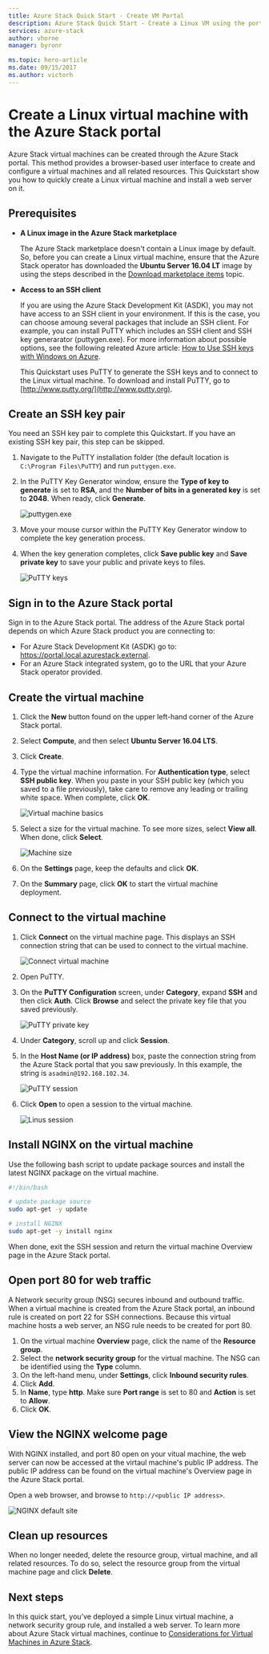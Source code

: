 ```yaml
---
title: Azure Stack Quick Start - Create VM Portal
description: Azure Stack Quick Start - Create a Linux VM using the portal
services: azure-stack
author: vhorne
manager: byronr

ms.topic: hero-article
ms.date: 09/15/2017
ms.author: victorh
---
```


# Create a Linux virtual machine with the Azure Stack portal

Azure Stack virtual machines can be created through the Azure Stack portal. This method provides a browser-based user interface to create and configure a virtual machines and all related resources. This Quickstart show you how to quickly create a Linux virtual machine and install a web server on it.

## Prerequisites

* **A Linux image in the Azure Stack marketplace**

   The Azure Stack marketplace doesn't contain a Linux image by default. So, before you can create a Linux virtual machine, ensure that the Azure Stack operator has downloaded the **Ubuntu Server 16.04 LT** image by using the steps described in the [Download marketplace items](azure-stack-download-azure-marketplace-item.md) topic.
* **Access to an SSH client**

   If you are using the Azure Stack Development Kit (ASDK), you may not have access to an SSH client in your environment. If this is the case, you can choose amoung several packages that include an SSH client. For example, you can install PuTTY which includes an SSH client and SSH key generarator (puttygen.exe). For more information about possible options, see the following releated Azure article: [How to Use SSH keys with Windows on Azure](https://docs.microsoft.com/en-us/azure/virtual-machines/linux/ssh-from-windows#windows-packages-and-ssh-clients).

   This Quickstart uses PuTTY to generate the SSH keys and to connect to the Linux virtual machine. To download and install PuTTY, go to [http://www.putty.org/](http://www.putty.org).

## Create an SSH key pair

You need an SSH key pair to complete this Quickstart. If you have an existing SSH key pair, this step can be skipped.

1. Navigate to the PuTTY installation folder (the default location is ```C:\Program Files\PuTTY```) and run ```puttygen.exe```.
2. In the PuTTY Key Generator window, ensure the **Type of key to generate** is set to **RSA**, and the **Number of bits in a generated key** is set to **2048**. When ready, click **Generate**.

   ![puttygen.exe](media/azure-stack-quick-linux-portal/Putty01.PNG)

3. Move your mouse cursor within the PuTTY Key Generator window to complete the key generation process.
4. When the key generation completes, click **Save public key** and **Save private key** to save your public and private keys to files.

   ![PuTTY keys](media/azure-stack-quick-linux-portal/Putty02.PNG)



## Sign in to the Azure Stack portal

Sign in to the Azure Stack portal. The address of the Azure Stack portal depends on which Azure Stack product you are connecting to:

* For Azure Stack Development Kit (ASDK) go to: https://portal.local.azurestack.external.
* For an Azure Stack integrated system, go to the URL that your Azure Stack operator provided.

## Create the virtual machine

1. Click the **New** button found on the upper left-hand corner of the Azure Stack portal.

2. Select **Compute**, and then select **Ubuntu Server 16.04 LTS**.
3. Click **Create**.

4. Type the virtual machine information. For **Authentication type**, select **SSH public key**. When you paste in your SSH public key (which you saved to a file previously), take care to remove any leading or trailing white space. When complete, click **OK**.

   ![Virtual machine basics](media/azure-stack-quick-linux-portal/linux-01.PNG)

5. Select a size for the virtual machine. To see more sizes, select **View all**. When done, click **Select**.

   ![Machine size](media/azure-stack-quick-linux-portal/linux-02.PNG)

6. On the **Settings** page, keep the defaults and click **OK**.

7. On the **Summary** page, click **OK** to start the virtual machine deployment.


## Connect to the virtual machine

1. Click **Connect** on the virtual machine page. This displays an SSH connection string that can be used to connect to the virtual machine.

   ![Connect virtual machine](media/azure-stack-quick-linux-portal/linux-03.PNG)

2. Open PuTTY.
3. On the **PuTTY Configuration** screen, under **Category**, expand **SSH** and then click **Auth**. Click **Browse** and select the private key file that you saved previously.

   ![PuTTY private key](media/azure-stack-quick-linux-portal/Putty03.PNG)
4. Under **Category**, scroll up and click **Session**.
5. In the **Host Name (or IP address)** box, paste the connection string from the Azure Stack portal that you saw previously. In this example, the string is ```asadmin@192.168.102.34```.
 
   ![PuTTY session](media/azure-stack-quick-linux-portal/Putty04.PNG)
6. Click **Open** to open a session to the virtual machine.

   ![Linus session](media/azure-stack-quick-linux-portal/Putty05.PNG)

## Install NGINX on the virtual machine

Use the following bash script to update package sources and install the latest NGINX package on the virtual machine. 

```bash 
#!/bin/bash

# update package source
sudo apt-get -y update

# install NGINX
sudo apt-get -y install nginx
```

When done, exit the SSH session and return the virtual machine Overview page in the Azure Stack portal.


## Open port 80 for web traffic 

A Network security group (NSG) secures inbound and outbound traffic. When a virtual machine is created from the Azure Stack portal, an inbound rule is created on port 22 for SSH connections. Because this virtual machine hosts a web server, an NSG rule needs to be created for port 80.

1. On the virtual machine **Overview** page, click the name of the **Resource group**.
2. Select the **network security group** for the virtual machine. The NSG can be identified using the **Type** column. 
3. On the left-hand menu, under **Settings**, click **Inbound security rules**.
4. Click **Add**.
5. In **Name**, type **http**. Make sure **Port range** is set to 80 and **Action** is set to **Allow**. 
6. Click **OK**.


## View the NGINX welcome page

With NGINX installed, and port 80 open on your vitual machine, the web server can now be accessed at the virtaul machine's public IP address. The public IP address can be found on the virtual machine's Overview page in the Azure Stack portal.

Open a web browser, and browse to ```http://<public IP address>```.

![NGINX default site](media/azure-stack-quick-linux-portal/linux-04.PNG)


## Clean up resources

When no longer needed, delete the resource group, virtual machine, and all related resources. To do so, select the resource group from the virtual machine page and click **Delete**.

## Next steps

In this quick start, you’ve deployed a simple Linux virtual machine, a network security group rule, and installed a web server. To learn more about Azure Stack virtual machines, continue to [Considerations for Virtual Machines in Azure Stack](azure-stack-vm-considerations.md).

